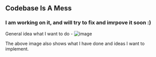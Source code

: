 ## Codebase Is A Mess
### I am working on it, and will try to fix and imrpove it soon :)

General idea what I want to do -
![image](https://github.com/user-attachments/assets/1aa42f07-fa2d-4016-9a52-07491756ec79)


The above image also shows what I have done and ideas I want to implement.
